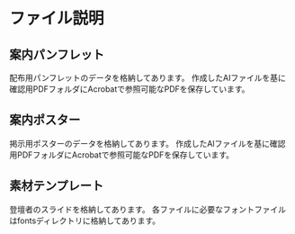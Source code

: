 # ファイル説明
## 案内パンフレット

配布用パンフレットのデータを格納してあります。
作成したAIファイルを基に確認用PDFフォルダにAcrobatで参照可能なPDFを保存しています。

## 案内ポスター

掲示用ポスターのデータを格納してあります。
作成したAIファイルを基に確認用PDFフォルダにAcrobatで参照可能なPDFを保存しています。

## 素材テンプレート

登壇者のスライドを格納してあります。
各ファイルに必要なフォントファイルはfontsディレクトリに格納してあります。
